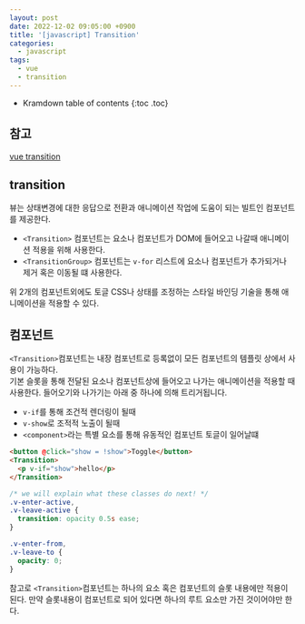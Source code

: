```yaml
---
layout: post
date: 2022-12-02 09:05:00 +0900
title: '[javascript] Transition'
categories:
  - javascript
tags:
  - vue
  - transition
---
```


* Kramdown table of contents
{:toc .toc}

## 참고

[vue transition](https://vuejs.org/guide/built-ins/transition.html)


## transition

뷰는 상태변경에 대한 응답으로 전환과 애니메이션 작업에 도움이 되는 빌트인 컴포넌트를 제공한다.   

- `<Transition>` 컴포넌트는 요소나 컴포넌트가 DOM에 들어오고 나갈때 애니메이션 적용을 위해 사용한다. 
- `<TransitionGroup>` 컴포넌트는 `v-for` 리스트에 요소나 컴포넌트가 추가되거나 제거 혹은 이동될 떄 사용한다. 

위 2개의 컴포넌트외에도 토글 CSS나 상태를 조정하는 스타일 바인딩 기술을 통해 애니메이션을 적용할 수 있다. 

## <Transition> 컴포넌트

`<Transition>`컴포넌트는 내장 컴포넌트로 등록없이 모든 컴포넌트의 템플릿 상에서 사용이 가능하다.   
기본 슬롯을 통해 전달된 요소나 컴포넌트상에 들어오고 나가는 애니메이션을 적용할 때 사용한다. 들어오기와 나가기는 아래 중 하나에 의해 트리거됩니다.   

- `v-if`를 통해 조건적 렌더링이 될때
- `v-show`로 조적적 노출이 될때
- `<component>`라는 특별 요소를 통해 유동적인 컴포넌트 토글이 일어날떄 


```html
<button @click="show = !show">Toggle</button>
<Transition>
  <p v-if="show">hello</p>
</Transition>
```

```css
/* we will explain what these classes do next! */
.v-enter-active,
.v-leave-active {
  transition: opacity 0.5s ease;
}

.v-enter-from,
.v-leave-to {
  opacity: 0;
}
```

참고로 `<Transition>`컴포넌트는 하나의 요소 혹은 컴포넌트의 슬롯 내용에만 적용이 된다. 만약 슬롯내용이 컴포넌트로 되어 있다면 하나의 루트 요소만 가진 것이어야만 한다.  

